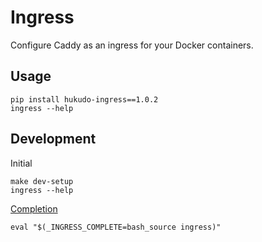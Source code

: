 # Ingress
Configure Caddy as an ingress for your Docker containers.

## Usage
```
pip install hukudo-ingress==1.0.2
ingress --help
```

## Development
Initial
```
make dev-setup
ingress --help
```

[Completion](https://click.palletsprojects.com/en/8.1.x/shell-completion/)
```
eval "$(_INGRESS_COMPLETE=bash_source ingress)"
```
